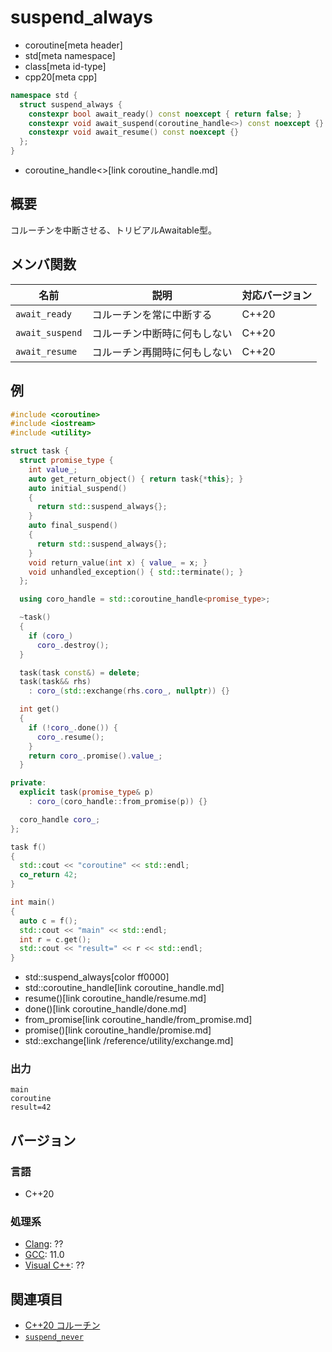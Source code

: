 # suspend_always
* coroutine[meta header]
* std[meta namespace]
* class[meta id-type]
* cpp20[meta cpp]

```cpp
namespace std {
  struct suspend_always {
    constexpr bool await_ready() const noexcept { return false; }
    constexpr void await_suspend(coroutine_handle<>) const noexcept {}
    constexpr void await_resume() const noexcept {}
  };
}
```
* coroutine_handle<>[link coroutine_handle.md]

## 概要
コルーチンを中断させる、トリビアルAwaitable型。


## メンバ関数

| 名前            | 説明           | 対応バージョン |
|-----------------|----------------|----------------|
| `await_ready`   | コルーチンを常に中断する     | C++20 |
| `await_suspend` | コルーチン中断時に何もしない | C++20 |
| `await_resume`  | コルーチン再開時に何もしない | C++20 |


## 例
```cpp example
#include <coroutine>
#include <iostream>
#include <utility>

struct task {
  struct promise_type {
    int value_;
    auto get_return_object() { return task{*this}; }
    auto initial_suspend()
    {
      return std::suspend_always{};
    }
    auto final_suspend()
    {
      return std::suspend_always{};
    }
    void return_value(int x) { value_ = x; }
    void unhandled_exception() { std::terminate(); }
  };

  using coro_handle = std::coroutine_handle<promise_type>;

  ~task()
  {
    if (coro_)
      coro_.destroy();
  }

  task(task const&) = delete;
  task(task&& rhs)
    : coro_(std::exchange(rhs.coro_, nullptr)) {}

  int get()
  {
    if (!coro_.done()) {
      coro_.resume();
    }
    return coro_.promise().value_;
  }

private:
  explicit task(promise_type& p)
    : coro_(coro_handle::from_promise(p)) {}

  coro_handle coro_;
};

task f()
{
  std::cout << "coroutine" << std::endl;
  co_return 42;
}

int main()
{
  auto c = f();
  std::cout << "main" << std::endl;
  int r = c.get();
  std::cout << "result=" << r << std::endl;
}
```
* std::suspend_always[color ff0000]
* std::coroutine_handle[link coroutine_handle.md]
* resume()[link coroutine_handle/resume.md]
* done()[link coroutine_handle/done.md]
* from_promise[link coroutine_handle/from_promise.md]
* promise()[link coroutine_handle/promise.md]
* std::exchange[link /reference/utility/exchange.md]

### 出力
```
main
coroutine
result=42
```


## バージョン
### 言語
- C++20

### 処理系
- [Clang](/implementation.md#clang): ??
- [GCC](/implementation.md#gcc): 11.0
- [Visual C++](/implementation.md#visual_cpp): ??


## 関連項目
- [C++20 コルーチン](/lang/cpp20/coroutines.md)
- [`suspend_never`](suspend_never.md)
